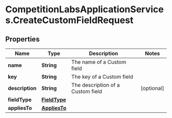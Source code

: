 # CompetitionLabsApplicationServices.CreateCustomFieldRequest

## Properties

Name | Type | Description | Notes
------------ | ------------- | ------------- | -------------
**name** | **String** | The name of a Custom field | 
**key** | **String** | The key of a Custom field | 
**description** | **String** | The description of a Custom field | [optional] 
**fieldType** | [**FieldType**](FieldType.md) |  | 
**appliesTo** | [**AppliesTo**](AppliesTo.md) |  | 


